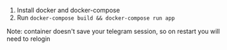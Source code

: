 
1. Install docker and docker-compose
2. Run `docker-compose build && docker-compose run app`

Note: container doesn't save your telegram session, so on restart you will need to relogin
